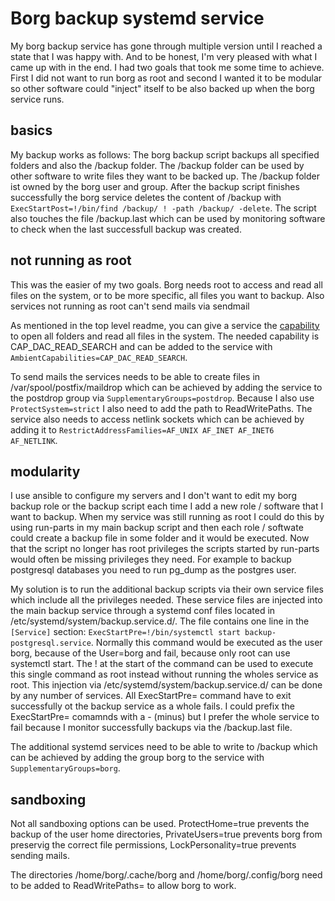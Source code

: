 # Borg backup systemd service

My borg backup service has gone through multiple version until I reached a state that I was happy with. And to be honest, I'm very pleased with what I came up with in the end. I had two goals that took me some time to achieve. First I did not want to run borg as root and second I wanted it to be modular so other software could "inject" itself to be also backed up when the borg service runs.

## basics

My backup works as follows: The borg backup script backups all specified folders and also the /backup folder. The /backup folder can be used by other software to write files they want to be backed up. The /backup folder ist owned by the borg user and group. After the backup script finishes successfully the borg service deletes the content of /backup with `ExecStartPost=!/bin/find /backup/ ! -path /backup/ -delete`. The script also touches the file /backup.last which can be used by monitoring software to check when the last successfull backup was created.

## not running as root

This was the easier of my two goals. Borg needs root to access and read all files on the system, or to be more specific, all files you want to backup. Also services not running as root can't send mails via sendmail

As mentioned in the top level readme, you can give a service the [capability](https://man7.org/linux/man-pages/man7/capabilities.7.html) to open all folders and read all files in the system. The needed capability is CAP_DAC_READ_SEARCH and can be added to the service with `AmbientCapabilities=CAP_DAC_READ_SEARCH`.

To send mails the services needs to be able to create files in /var/spool/postfix/maildrop which can be achieved by adding the service to the postdrop group via `SupplementaryGroups=postdrop`. Because I also use `ProtectSystem=strict` I also need to add the path to ReadWritePaths. The service also needs to access netlink sockets which can be achieved by adding it to `RestrictAddressFamilies=AF_UNIX AF_INET AF_INET6 AF_NETLINK`.

## modularity

I use ansible to configure my servers and I don't want to edit my borg backup role or the backup script each time I add a new role / software that I want to backup. When my service was still running as root I could do this by using run-parts in my main backup script and then each role / softwate could create a backup file in some folder and it would be executed. Now that the script no longer has root privileges the scripts started by run-parts would often be missing privileges they need. For example to backup postgresql databases you need to run pg_dump as the postgres user.

My solution is to run the additional backup scripts via their own service files which include all the privileges needed. These service files are injected into the main backup service through a systemd conf files located in /etc/systemd/system/backup.service.d/. The file contains one line in the `[Service]` section: `ExecStartPre=!/bin/systemctl start backup-postgresql.service`. Normally this command would be executed as the user borg, because of the User=borg and fail, because only root can use systemctl start. The ! at the start of the command can be used to execute this single command as root instead without running the wholes service as root. This injection via /etc/systemd/system/backup.service.d/ can be done by any number of services. All ExecStartPre= command have to exit successfully ot the backup service as a whole fails. I could prefix the ExecStartPre= comamnds with a - (minus) but I prefer the whole service to fail because I monitor successfully backups via the /backup.last file.

The additional systemd services need to be able to write to /backup which can be achieved by adding the group borg to the service with `SupplementaryGroups=borg`.

## sandboxing

Not all sandboxing options can be used. ProtectHome=true prevents the backup of the user home directories, PrivateUsers=true prevents borg from preservig the correct file permissions, LockPersonality=true prevents sending mails.

The directories /home/borg/.cache/borg and /home/borg/.config/borg need to be added to ReadWritePaths= to allow borg to work.
